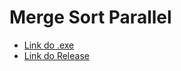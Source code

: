 # Merge Sort Parallel
* [Link do .exe](https://github.com/piotr-bujnowski/merge-sort-parallel/releases/download/v0.1-beta/bin-merge-sort-parallel.rar)  
* [Link do Release](https://github.com/piotr-bujnowski/merge-sort-parallel/releases/tag/v0.1-beta)
